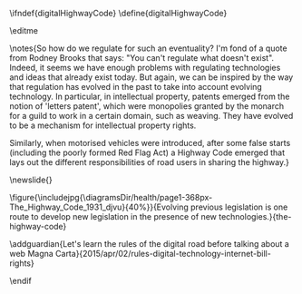 \ifndef{digitalHighwayCode}
\define{digitalHighwayCode}

\editme

\notes{So how do we regulate for such an eventuality? I'm fond of a quote from Rodney Brooks that says: "You can't regulate what doesn't exist". Indeed, it seems we have enough problems with regulating technologies and ideas that already exist today. But again, we can be inspired by the way that regulation has evolved in the past to take into account evolving technology. In particular, in intellectual property, patents emerged from the notion of 'letters patent', which were monopolies granted by the monarch for a guild to work in a certain domain, such as weaving. They have evolved to be a mechanism for intellectual property rights.

Similarly, when motorised vehicles were introduced, after some false starts (including the poorly formed Red Flag Act) a Highway Code emerged that lays out the different responsibilities of road users in sharing the highway.}

\newslide{}

\figure{\includejpg{\diagramsDir/health/page1-368px-The_Highway_Code_1931_djvu}{40%}}{Evolving previous legislation is one route to develop new legislation in the presence of new technologies.}{the-highway-code}

\addguardian{Let's learn the rules of the digital road before talking about a web Magna Carta}{2015/apr/02/rules-digital-technology-internet-bill-rights}

\endif
